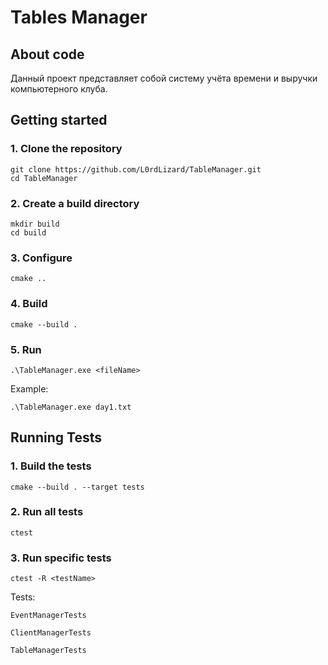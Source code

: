 # Tables Manager

## About code

Данный проект представляет собой систему учёта времени и выручки компьютерного клуба.

## Getting started
### 1. Clone the repository
```
git clone https://github.com/L0rdLizard/TableManager.git
cd TableManager
```

### 2. Create a build directory
```
mkdir build
cd build
```

### 3. Configure
```
cmake ..
```

### 4. Build 
```
cmake --build .
```

### 5. Run
```
.\TableManager.exe <fileName>
```

Example:
```
.\TableManager.exe day1.txt
```


## Running Tests


### 1. Build the tests
```
cmake --build . --target tests
```

### 2. Run all tests
```
ctest
```

### 3. Run specific tests
```
ctest -R <testName>
```

Tests:
```
EventManagerTests
```

```
ClientManagerTests
```

```
TableManagerTests
```